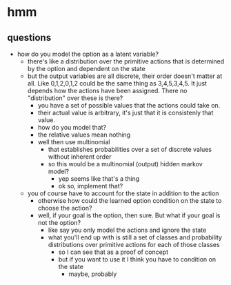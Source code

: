 
# hmm

## questions
- how do you model the option as a latent variable?
    + there's like a distribution over the primitive actions that is determined by the option and dependent on the state
    + but the output variables are all discrete, their order doesn't matter at all. Like 0,1,2,0,1,2 could be the same thing as 3,4,5,3,4,5. It just depends how the actions have been assigned. There no "distribution" over these is there?
        * you have a set of possible values that the actions could take on.
        * their actual value is arbitrary, it's just that it is consistenly that value.
        * how do you model that?
        * the relative values mean nothing
        * well then use multinomial
            - that establishes probabilities over a set of discrete values without inherent order
            - so this would be a multinomial (output) hidden markov model?
                + yep seems like that's a thing 
                + ok so, implement that?
    + you of course have to account for the state in addition to the action 
        * otherwise how could the learned option condition on the state to choose the action?
        * well, if your goal is the option, then sure. But what if your goal is not the option?
            - like say you only model the actions and ignore the state
            - what you'll end up with is still a set of classes and probability distributions over primitive actions for each of those classes
                + so I can see that as a proof of concept
                + but if you want to use it I think you have to condition on the state
                    * maybe, probably
